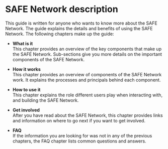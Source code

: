 # SAFE Network description

This guide is written for anyone who wants to know more about the SAFE Network. The guide explains the details and benefits of using the SAFE Network. The following chapters make up the guide:

* **What is it**<br />
This chapter provides an overview of the key components that make up the SAFE Network. Sub-sections give you more details on the important components of the SAFE Network.

* **How it works**<br />
This chapter provides an overview of components of the SAFE Network work. It explains the processes and principals behind each component.

* **How to use it**<br />
This chapter explains the role different users play when interacting with, and building the SAFE Network.

* **Get involved**<br />
After you have read about the SAFE Network, this chapter provides links and information on where to go next if you want to get involved.

* **FAQ**<br />
If the information you are looking for was not in any of the previous chapters, the FAQ chapter lists common questions and answers.
